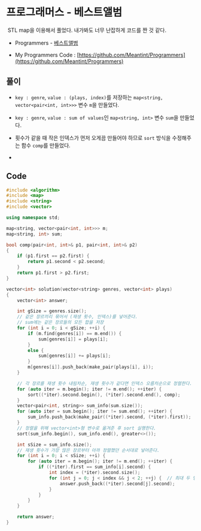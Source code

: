 # 프로그래머스 - 베스트앨범

&nbsp;STL map을 이용해서 풀었다. 내가봐도 너무 난잡하게 코드를 짠 것 같다.

- Programmers - [베스트앨범](https://programmers.co.kr/learn/courses/30/lessons/42579)

- My Programmers Code : [https://github.com/Meantint/Programmers](https://github.com/Meantint/Programmers)

## 풀이

- `key : genre`, `value : (plays, index)`를 저장하는 `map<string, vector<pair<int, int>>>` 변수 `m`을 만들었다.

- `key : genre`, `value : sum of values`인 `map<string, int>` 변수 `sum`을 만들었다.

- 횟수가 같을 때 작은 인덱스가 먼저 오게끔 만들어야 하므로 `sort` 방식을 수정해주는 함수 `comp`를 만들었다.

- 

## Code

```cpp
#include <algorithm>
#include <map>
#include <string>
#include <vector>

using namespace std;

map<string, vector<pair<int, int>>> m;
map<string, int> sum;

bool comp(pair<int, int>& p1, pair<int, int>& p2)
{
    if (p1.first == p2.first) {
        return p1.second < p2.second;
    }
    return p1.first > p2.first;
}

vector<int> solution(vector<string> genres, vector<int> plays)
{
    vector<int> answer;

    int gSize = genres.size();
    // 같은 장르끼리 묶어서 (재생 횟수, 인덱스)를 넣어준다.
    // sum에는 같은 장르들의 모든 합을 저장
    for (int i = 0; i < gSize; ++i) {
        if (m.find(genres[i]) == m.end()) {
            sum[genres[i]] = plays[i];
        }
        else {
            sum[genres[i]] += plays[i];
        }
        m[genres[i]].push_back(make_pair(plays[i], i));
    }

    // 각 장르를 재생 횟수 내림차순, 재생 횟수가 같다면 인덱스 오름차순으로 정렬한다.
    for (auto iter = m.begin(); iter != m.end(); ++iter) {
        sort((*iter).second.begin(), (*iter).second.end(), comp);
    }
    vector<pair<int, string>> sum_info(sum.size());
    for (auto iter = sum.begin(); iter != sum.end(); ++iter) {
        sum_info.push_back(make_pair((*iter).second, (*iter).first));
    }
    // 정렬을 위해 vector<int>형 변수로 옮겨준 후 sort 실행한다.
    sort(sum_info.begin(), sum_info.end(), greater<>());

    int sSize = sum_info.size();
    // 재생 횟수가 가장 많은 장르부터 아까 정렬했던 순서대로 넣어준다.
    for (int i = 0; i < sSize; ++i) {
        for (auto iter = m.begin(); iter != m.end(); ++iter) {
            if ((*iter).first == sum_info[i].second) {
                int index = (*iter).second.size();
                for (int j = 0; j < index && j < 2; ++j) {  // 최대 두 명 넘으면 안됨
                    answer.push_back((*iter).second[j].second);
                }
            }
        }
    }

    return answer;
}
```
